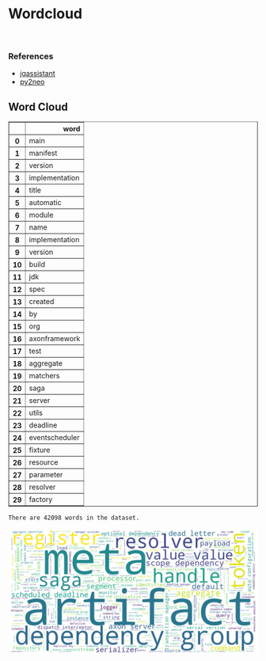 # Wordcloud
<br>  

### References
- [jqassistant](https://jqassistant.org)
- [py2neo](https://py2neo.org/2021.1/)





## Word Cloud




<div>
<table border="1" class="dataframe">
  <thead>
    <tr style="text-align: right;">
      <th></th>
      <th>word</th>
    </tr>
  </thead>
  <tbody>
    <tr>
      <th>0</th>
      <td>main</td>
    </tr>
    <tr>
      <th>1</th>
      <td>manifest</td>
    </tr>
    <tr>
      <th>2</th>
      <td>version</td>
    </tr>
    <tr>
      <th>3</th>
      <td>implementation</td>
    </tr>
    <tr>
      <th>4</th>
      <td>title</td>
    </tr>
    <tr>
      <th>5</th>
      <td>automatic</td>
    </tr>
    <tr>
      <th>6</th>
      <td>module</td>
    </tr>
    <tr>
      <th>7</th>
      <td>name</td>
    </tr>
    <tr>
      <th>8</th>
      <td>implementation</td>
    </tr>
    <tr>
      <th>9</th>
      <td>version</td>
    </tr>
    <tr>
      <th>10</th>
      <td>build</td>
    </tr>
    <tr>
      <th>11</th>
      <td>jdk</td>
    </tr>
    <tr>
      <th>12</th>
      <td>spec</td>
    </tr>
    <tr>
      <th>13</th>
      <td>created</td>
    </tr>
    <tr>
      <th>14</th>
      <td>by</td>
    </tr>
    <tr>
      <th>15</th>
      <td>org</td>
    </tr>
    <tr>
      <th>16</th>
      <td>axonframework</td>
    </tr>
    <tr>
      <th>17</th>
      <td>test</td>
    </tr>
    <tr>
      <th>18</th>
      <td>aggregate</td>
    </tr>
    <tr>
      <th>19</th>
      <td>matchers</td>
    </tr>
    <tr>
      <th>20</th>
      <td>saga</td>
    </tr>
    <tr>
      <th>21</th>
      <td>server</td>
    </tr>
    <tr>
      <th>22</th>
      <td>utils</td>
    </tr>
    <tr>
      <th>23</th>
      <td>deadline</td>
    </tr>
    <tr>
      <th>24</th>
      <td>eventscheduler</td>
    </tr>
    <tr>
      <th>25</th>
      <td>fixture</td>
    </tr>
    <tr>
      <th>26</th>
      <td>resource</td>
    </tr>
    <tr>
      <th>27</th>
      <td>parameter</td>
    </tr>
    <tr>
      <th>28</th>
      <td>resolver</td>
    </tr>
    <tr>
      <th>29</th>
      <td>factory</td>
    </tr>
  </tbody>
</table>
</div>



    There are 42098 words in the dataset.



    
![png](Wordcloud_files/Wordcloud_10_1.png)
    

